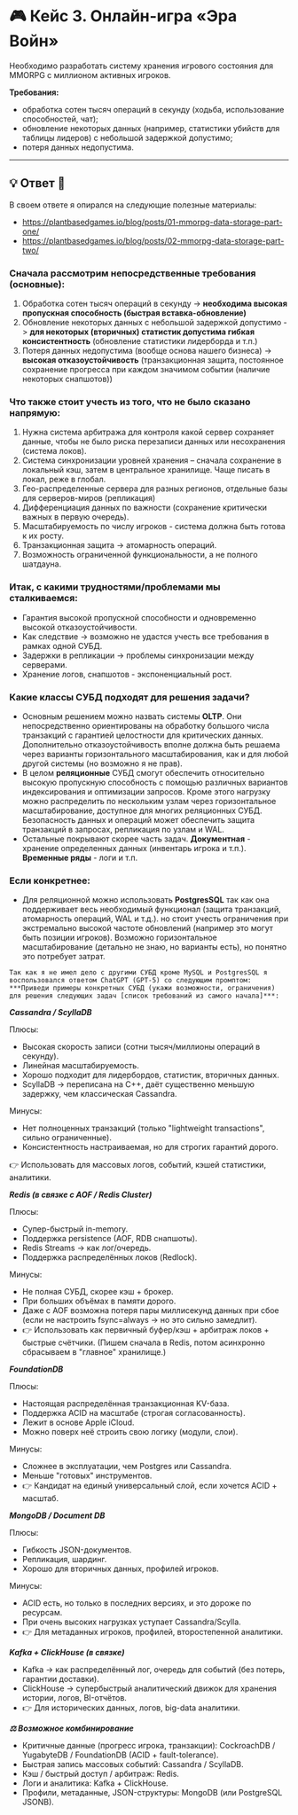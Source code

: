 # 🎮 Кейс 3. Онлайн-игра «Эра Войн»

Необходимо разработать систему хранения игрового состояния для MMORPG с миллионом активных игроков.  

**Требования:**  
- обработка сотен тысяч операций в секунду (ходьба, использование способностей, чат);  
- обновление некоторых данных (например, статистики убийств для таблицы лидеров) с небольшой задержкой допустимо;  
- потеря данных недопустима.  

---

## 💡 Ответ 🧠

В своем ответе я опирался на следующие полезные материалы:
- https://plantbasedgames.io/blog/posts/01-mmorpg-data-storage-part-one/
- https://plantbasedgames.io/blog/posts/02-mmorpg-data-storage-part-two/

### Сначала рассмотрим непосредственные требования (основные):

1)	Обработка сотен тысяч операций в секунду -> **необходима высокая пропускная способность (быстрая вставка-обновление)**
2)	Обновление некоторых данных с небольшой задержкой допустимо -> **для некоторых (вторичных) статистик допустима гибкая консистентность** (обновление статистики лидерборда и т.п.)
3)	Потеря данных недопустима (вообще основа нашего бизнеса) -> **высокая отказоустойчивость** (транзакционная защита, постоянное сохранение прогресса при каждом значимом событии (наличие некоторых снапшотов))

### Что также стоит учесть из того, что не было сказано напрямую:

1)  Нужна система арбитража для контроля какой сервер сохраняет данные, чтобы не было риска перезаписи данных или несохранения (система локов).
2)  Система синхронизации уровней хранения – сначала сохранение в локальный кэш, затем в центральное хранилище. Чаще писать в локал, реже в глобал.
3)  Гео-распределенные сервера для разных регионов, отдельные базы для серверов-миров (репликация)
4)  Дифференциация данных по важности (сохранение критически важных в первую очередь).
5)  Масштабируемость по числу игроков - система должна быть готова к их росту.
6)  Транзакционная защита -> атомарность операций.
7)  Возможность ограниченной функциональности, а не полного шатдауна.

### Итак, с какими трудностями/проблемами мы сталкиваемся:

- Гарантия высокой пропускной способности и одновременно высокой отказоустойчивости.
- Как следствие -> возможно не удастся учесть все требования в рамках одной СУБД.
- Задержки в репликации -> проблемы синхронизации между серверами.
- Хранение логов, снапшотов - экспоненциальный рост.

### Какие классы СУБД подходят для решения задачи?

- Основным решением можно назвать системы **OLTP**. Они непосредственно ориентированы на обработку большого числа транзакций с гарантией целостности для критических данных. Дополнительно отказоустойчивость вполне должна быть решаема через варианты горизонтального масштабирования, как и для любой другой системы (но возможно я не прав).
- В целом **реляционные** СУБД смогут обеспечить относительно высокую пропускную способность с помощью различных вариантов индексирования и оптимизации запросов. Кроме этого нагрузку можно распределить по нескольким узлам через горизонтальное масштабирование, доступное для многих реляционных СУБД. Безопасность данных и операций может обеспечить защита транзакций в запросах, репликация по узлам и WAL.
- Остальные покрывают скорее часть задач. **Документная** - хранение определенных данных (инвентарь игрока и т.п.). **Временные ряды** - логи и т.п.

### Если конкретнее:

- Для реляционной можно использовать **PostgresSQL** так как она поддерживает весь необходимый функционал (защита транзакций, атомарность операций, WAL и т.д.). но стоит учесть ограничения при экстремально высокой частоте обновлений (например это могут быть позиции игроков). Возможно горизонтальное масштабирование (детально не знаю, но варианты есть), но понятно это потребует затрат.

`Так как я не имел дело с другими СУБД кроме MySQL и PostgresSQL я воспользовался ответом ChatGPT (GPT-5) со следующим промптом: ***Приведи примеры конкретных СУБД (укажи возможности, ограничения) для решения следующих задач [список требований из самого начала]***:`

***Cassandra / ScyllaDB***

Плюсы:
- Высокая скорость записи (сотни тысяч/миллионы операций в секунду).
- Линейная масштабируемость.
- Хорошо подходит для лидербордов, статистик, вторичных данных.
- ScyllaDB → переписана на C++, даёт существенно меньшую задержку, чем классическая Cassandra.

Минусы:
- Нет полноценных транзакций (только "lightweight transactions", сильно ограниченные).
- Консистентность настраиваемая, но для строгих гарантий дорого.

👉 Использовать для массовых логов, событий, кэшей статистики, аналитики.

***Redis (в связке с AOF / Redis Cluster)***

Плюсы:
- Супер-быстрый in-memory.
- Поддержка persistence (AOF, RDB снапшоты).
- Redis Streams → как лог/очередь.
- Поддержка распределённых локов (Redlock).

Минусы:
- Не полная СУБД, скорее кэш + брокер.
- При больших объёмах в памяти дорого.
- Даже с AOF возможна потеря пары миллисекунд данных при сбое (если не настроить fsync=always → но это сильно замедлит).
- 👉 Использовать как первичный буфер/кэш + арбитраж локов + быстрые счётчики.
(Пишем сначала в Redis, потом асинхронно сбрасываем в "главное" хранилище.)

***FoundationDB***

Плюсы:
- Настоящая распределённая транзакционная KV-база.
- Поддержка ACID на масштабе (строгая согласованность).
- Лежит в основе Apple iCloud.
- Можно поверх неё строить свою логику (модули, слои).

Минусы:
- Сложнее в эксплуатации, чем Postgres или Cassandra.
- Меньше "готовых" инструментов.
- 👉 Кандидат на единый универсальный слой, если хочется ACID + масштаб.

***MongoDB / Document DB***

Плюсы:
- Гибкость JSON-документов.
- Репликация, шардинг.
- Хорошо для вторичных данных, профилей игроков.

Минусы:
- ACID есть, но только в последних версиях, и это дороже по ресурсам.
- При очень высоких нагрузках уступает Cassandra/Scylla.
- 👉 Для метаданных игроков, профилей, второстепенной аналитики.

***Kafka + ClickHouse (в связке)***

- Kafka → как распределённый лог, очередь для событий (без потерь, гарантии доставки).
- ClickHouse → супербыстрый аналитический движок для хранения истории, логов, BI-отчётов.
- 👉 Для исторических данных, логов, big-data аналитики.

***⚖️ Возможное комбинирование***

- Критичные данные (прогресс игрока, транзакции): CockroachDB / YugabyteDB / FoundationDB (ACID + fault-tolerance).
- Быстрая запись массовых событий: Cassandra / ScyllaDB.
- Кэш / быстрый доступ / арбитраж: Redis.
- Логи и аналитика: Kafka + ClickHouse.
- Профили, метаданные, JSON-структуры: MongoDB (или PostgreSQL JSONB).
